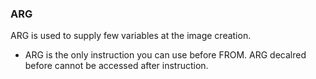### ARG

ARG is used to supply few variables at the image creation.
* ARG is the only instruction you can use before FROM.
ARG decalred before cannot be accessed after instruction. 

